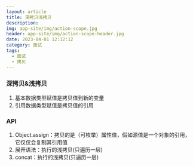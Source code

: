 ```yaml
---
layout: article
title: 深拷贝浅拷贝
description: 
img: app-site/img/action-scope.jpg
header: app-site/img/action-scope-header.jpg
date: 2023-04-01 12:12:12
category: 面试
tags:
  - 面试
  - 拷贝
---
```


### 深拷贝&浅拷贝

1. 基本数据类型赋值是拷贝值到新的变量
2. 引用数据类型赋值是拷贝值的引用

### API

1. Object.assign：拷贝的是（可枚举）属性值，假如源值是一个对象的引用，它仅仅会复制其引用值
1. 展开语法：执行的浅拷贝(只遍历一层)
1. concat：执行的浅拷贝(只遍历一层)
